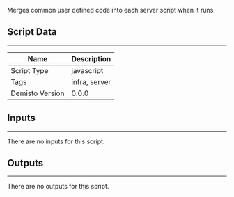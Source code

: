 Merges common user defined code into each server script when it runs.

## Script Data
---

| **Name** | **Description** |
| --- | --- |
| Script Type | javascript |
| Tags | infra, server |
| Demisto Version | 0.0.0 |

## Inputs
---
There are no inputs for this script.

## Outputs
---
There are no outputs for this script.
